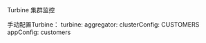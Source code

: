 Turbine  集群监控

手动配置Turbine：
turbine:
  aggregator:
    clusterConfig: CUSTOMERS
  appConfig: customers